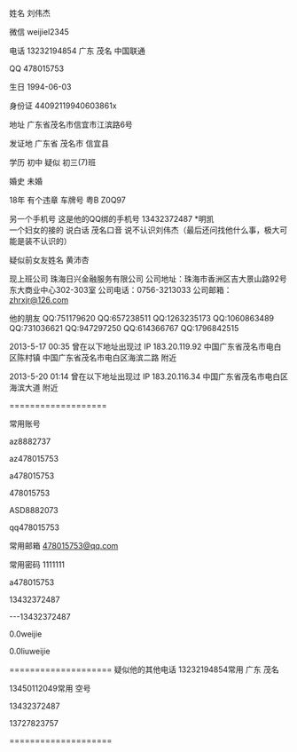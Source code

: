 姓名 	刘伟杰

微信 	weijiel2345 

电话 	13232194854 广东 茂名  中国联通

QQ   	478015753

生日	1994-06-03

身份证	44092119940603861x

地址 	广东省茂名市信宜市江滨路6号

发证地  广东省 茂名市 信宜县

学历	初中	疑似 初三(7)班

婚史    未婚

18年 有个违章 车牌号 粤B Z0Q97

另一个手机号  这是他的QQ绑的手机号   13432372487	  *明凯    
一个妇女的接的  说白话 茂名口音    说不认识刘伟杰（最后还问找他什么事，极大可能是装不认识的）

疑似前女友姓名	黄沛杏

现上班公司	珠海日兴金融服务有限公司
公司地址：珠海市香洲区吉大景山路92号东大商业中心302-303室 
公司电话：0756-3213033 
公司邮箱：zhrxjr@126.com 


他的朋友
QQ:751179620
QQ:657238511
QQ:1263235173
QQ:1060863489
QQ:731036621
QQ:947297250
QQ:614366767
QQ:1796842515


2013-5-17 00:35		曾在以下地址出现过
IP	183.20.119.92	中国广东省茂名市电白区陈村镇	中国广东省茂名市电白区海滨二路 附近

2013-5-20 01:14		曾在以下地址出现过
IP	183.20.116.34	中国广东省茂名市电白区海滨大道		附近

===================

常用账号

az8882737

az478015753

a478015753

478015753

ASD8882073

qq478015753

常用邮箱
478015753@qq.com

常用密码
1111111

a478015753

13432372487

---13432372487

0.0weijie

0.0liuweijie

====================
疑似他的其他电话
13232194854常用 广东 茂名

13450112049常用   空号

13432372487

13727823757

====================
